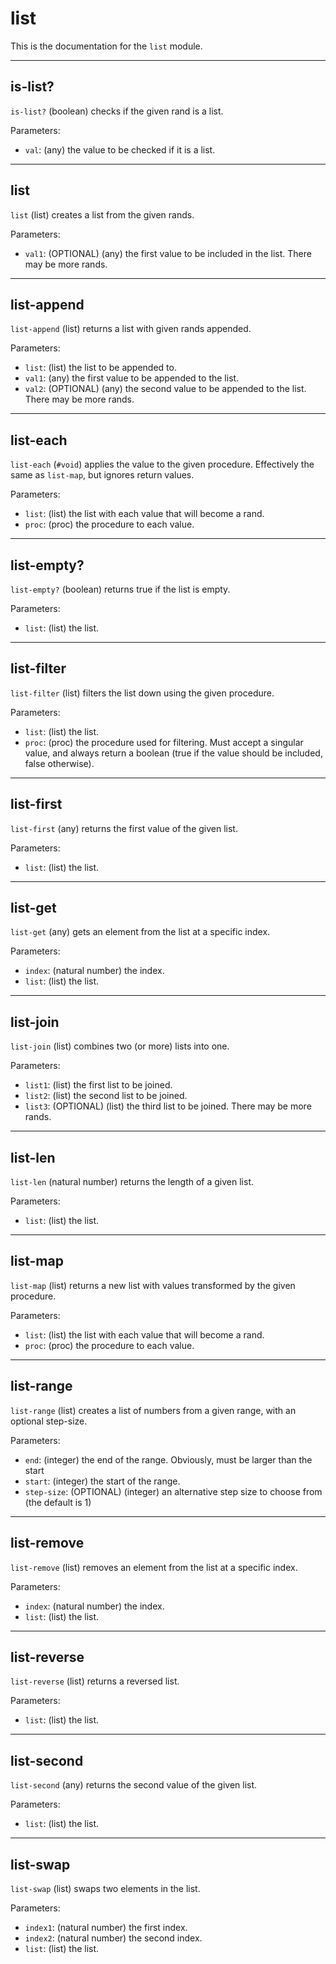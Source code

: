 <!--
NOTE: This documentation is generated automatically!
Rather than editing this file, please update the associated file in stdlib!
Thanks, and have a good day!
-->
# list
This is the documentation for the `list` module.

---
## is-list?
`is-list?` (boolean) checks if the given rand is a list.

Parameters:
* `val`: (any) the value to be checked if it is a list.

---
## list
`list` (list) creates a list from the given rands.

Parameters:
* `val1`: (OPTIONAL) (any) the first value to be included in the list. There may be more rands.

---
## list-append
`list-append` (list) returns a list with given rands appended.

Parameters:
* `list`: (list) the list to be appended to.
* `val1`: (any) the first value to be appended to the list.
* `val2`: (OPTIONAL) (any) the second value to be appended to the list. There may be more rands.

---
## list-each
`list-each` (`#void`) applies the value to the given procedure. Effectively the same as `list-map`, but ignores return values.

Parameters:
* `list`: (list) the list with each value that will become a rand.
* `proc`: (proc) the procedure to each value.

---
## list-empty?
`list-empty?` (boolean) returns true if the list is empty.

Parameters:
* `list`: (list) the list.

---
## list-filter
`list-filter` (list) filters the list down using the given procedure.

Parameters:
* `list`: (list) the list.
* `proc`: (proc) the procedure used for filtering. Must accept a singular value, and always return a boolean (true if the value should be included, false otherwise).

---
## list-first
`list-first` (any) returns the first value of the given list.

Parameters:
* `list`: (list) the list.

---
## list-get
`list-get` (any) gets an element from the list at a specific index.

Parameters:
* `index`: (natural number) the index.
* `list`: (list) the list.

---
## list-join
`list-join` (list) combines two (or more) lists into one.

Parameters:
* `list1`: (list) the first list to be joined.
* `list2`: (list) the second list to be joined.
* `list3`: (OPTIONAL) (list) the third list to be joined. There may be more rands.

---
## list-len
`list-len` (natural number) returns the length of a given list.

Parameters:
* `list`: (list) the list.

---
## list-map
`list-map` (list) returns a new list with values transformed by the given procedure.

Parameters:
* `list`: (list) the list with each value that will become a rand.
* `proc`: (proc) the procedure to each value.

---
## list-range
`list-range` (list) creates a list of numbers from a given range, with an optional step-size.

Parameters:
* `end`: (integer) the end of the range. Obviously, must be larger than the start
* `start`: (integer) the start of the range.
* `step-size`: (OPTIONAL) (integer) an alternative step size to choose from (the default is 1)

---
## list-remove
`list-remove` (list) removes an element from the list at a specific index.

Parameters:
* `index`: (natural number) the index.
* `list`: (list) the list.

---
## list-reverse
`list-reverse` (list) returns a reversed list.

Parameters:
* `list`: (list) the list.

---
## list-second
`list-second` (any) returns the second value of the given list.

Parameters:
* `list`: (list) the list.

---
## list-swap
`list-swap` (list) swaps two elements in the list.

Parameters:
* `index1`: (natural number) the first index.
* `index2`: (natural number) the second index.
* `list`: (list) the list.

